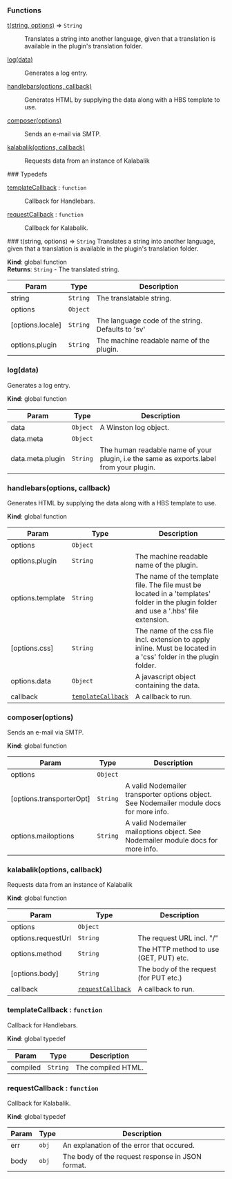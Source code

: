 ### Functions
<dl>
<dt><a href="#t">t(string, options)</a> ⇒ <code>String</code></dt>
<dd><p>Translates a string into another language, given that a translation
is available in the plugin&#39;s translation folder.</p>
</dd>
<dt><a href="#log">log(data)</a></dt>
<dd><p>Generates a log entry.</p>
</dd>
<dt><a href="#handlebars">handlebars(options, callback)</a></dt>
<dd><p>Generates HTML by supplying the data along with a HBS template to use.</p>
</dd>
<dt><a href="#composer">composer(options)</a></dt>
<dd><p>Sends an e-mail via SMTP.</p>
</dd>
<dt><a href="#kalabalik">kalabalik(options, callback)</a></dt>
<dd><p>Requests data from an instance of Kalabalik</p>
</dd>
</dl>
### Typedefs
<dl>
<dt><a href="#templateCallback">templateCallback</a> : <code>function</code></dt>
<dd><p>Callback for Handlebars.</p>
</dd>
<dt><a href="#requestCallback">requestCallback</a> : <code>function</code></dt>
<dd><p>Callback for Kalabalik.</p>
</dd>
</dl>
<a name="t"></a>
### t(string, options) ⇒ <code>String</code>
Translates a string into another language, given that a translation
is available in the plugin's translation folder.

**Kind**: global function  
**Returns**: <code>String</code> - The translated string.  

| Param | Type | Description |
| --- | --- | --- |
| string | <code>String</code> | The translatable string. |
| options | <code>Object</code> |  |
| [options.locale] | <code>String</code> | The language code of the string. Defaults to 'sv' |
| options.plugin | <code>String</code> | The machine readable name of the plugin. |

<a name="log"></a>
### log(data)
Generates a log entry.

**Kind**: global function  

| Param | Type | Description |
| --- | --- | --- |
| data | <code>Object</code> | A Winston log object. |
| data.meta | <code>Object</code> |  |
| data.meta.plugin | <code>String</code> | The human readable name of your plugin, i.e the same as exports.label from your plugin. |

<a name="handlebars"></a>
### handlebars(options, callback)
Generates HTML by supplying the data along with a HBS template to use.

**Kind**: global function  

| Param | Type | Description |
| --- | --- | --- |
| options | <code>Object</code> |  |
| options.plugin | <code>String</code> | The machine readable name of the plugin. |
| options.template | <code>String</code> | The name of the template file. The file must be located in a 'templates' folder in the plugin folder and use a '.hbs' file extension. |
| [options.css] | <code>String</code> | The name of the css file incl. extension to apply inline. Must be located in a 'css' folder in the plugin folder. |
| options.data | <code>Object</code> | A javascript object containing the data. |
| callback | <code>[templateCallback](#templateCallback)</code> | A callback to run. |

<a name="composer"></a>
### composer(options)
Sends an e-mail via SMTP.

**Kind**: global function  

| Param | Type | Description |
| --- | --- | --- |
| options | <code>Object</code> |  |
| [options.transporterOpt] | <code>String</code> | A valid Nodemailer transporter options object. See Nodemailer module docs for more info. |
| options.mailoptions | <code>String</code> | A valid Nodemailer mailoptions object. See Nodemailer module docs for more info. |

<a name="kalabalik"></a>
### kalabalik(options, callback)
Requests data from an instance of Kalabalik

**Kind**: global function  

| Param | Type | Description |
| --- | --- | --- |
| options | <code>Object</code> |  |
| options.requestUrl | <code>String</code> | The request URL incl. "/" |
| options.method | <code>String</code> | The HTTP method to use (GET, PUT) etc. |
| [options.body] | <code>String</code> | The body of the request (for PUT etc.) |
| callback | <code>[requestCallback](#requestCallback)</code> | A callback to run. |

<a name="templateCallback"></a>
### templateCallback : <code>function</code>
Callback for Handlebars.

**Kind**: global typedef  

| Param | Type | Description |
| --- | --- | --- |
| compiled | <code>String</code> | The compiled HTML. |

<a name="requestCallback"></a>
### requestCallback : <code>function</code>
Callback for Kalabalik.

**Kind**: global typedef  

| Param | Type | Description |
| --- | --- | --- |
| err | <code>obj</code> | An explanation of the error that occured. |
| body | <code>obj</code> | The body of the request response in JSON format. |


